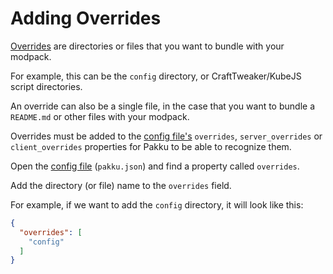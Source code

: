 # Adding Overrides

[Overrides](Pakku-Terminology.md#override) are directories or files that you want to bundle with your modpack.

For example, this can be the `config` directory, or CraftTweaker/KubeJS script directories.

An override can also be a single file, in the case that you want to bundle a `README.md` or other files with your modpack.

Overrides must be added to the [config file's](Config-File.md) `overrides`, `server_overrides` or `client_overrides`
properties for Pakku to be able to recognize them.

<procedure title="To add an override:">
<step>

Open the [config file](Config-File.md) (`pakku.json`)
and find a property called `overrides`.

</step>
<step>

Add the directory (or file) name to the `overrides` field.

For example, if we want to add the `config` directory,
it will look like this:
```JSON
{
  "overrides": [
    "config"
  ]
}
```

</step>
</procedure>